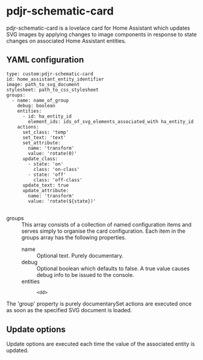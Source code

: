 # pdjr-schematic-card

pdjr-schematic-card is a lovelace card for Home Assistant which updates
SVG images by applying changes to image components in response to state
changes on associated Home Assistant entities.

## YAML configuration
```
type: custom:pdjr-schematic-card
id: home_assistant_entity_identifier
image: path_to_svg_document
stylesheet: path_to_css_stylesheet
groups:
  - name: name_of_group
    debug: boolean
    entities:
      - id: ha_entity_id
        element_ids: ids_of_svg_elements_associated_with ha_entity_id
    actions:
      set_class: 'temp'
      set_text: 'text'
      set_attribute:
        name: 'transform'
        value: 'rotate(0)'
      update_class:
        - state: 'on'
          class: 'on-class'
        - state: 'off'
          class: 'off-class'
      update_text: true
      update_attribute:
        name: 'transform'
        value: 'rotate(${state})'
```
##  
<dl>
  <dt>groups<dt>
  <dd>
  This array consists of a collection of named configuration items and
  serves simply to organise the card configuration.
  Each item in the groups array has the following properties.
  <dl>
    <dt>name</dt>
    <dd>
    Optional text. Purely documentary. 
    </dd>
    <dt>debug</dt>
    <dd>
    Optional boolean which defaults to false.
    A true value causes debug info to be issued to the console.
    </dd>
    <dt>entities</dt>
    <dd>
    
    <dd>
  </dl>
  </dd> 
The 'group' property is purely documentarySet actions are executed once as soon as the specified SVG document is
loaded.

## Update options
Update options are executed each time the value of the associated
entity is updated.
